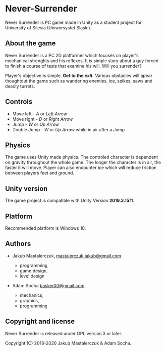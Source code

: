 # Never-Surrender
Never Surrender is PC game made in Unity as a student project for University of Silesia (Uniwersystet Śląski).

## About the game
Never Surrender is a PC 2D platformer which focuses on player's mechanical strenghts and his reflexes. It is simple story about a guy forced to finish a course of tests that examine his will. Will you surrender?

Player's objective is simple. **Get to the _exit._**
Various obstacles will apear thoughtout the game such as wandering enemies, ice, spikes, saws and deadly turrets.

## Controls
* Move left - *A* or *Left Arrow*
* Move right - *D* or *Right Arrow*
* Jump  - *W* or *Up Arrow*
* Double Jump - *W* or *Up Arrow* while in air after a Jump

## Physics
The game uses Unity made physics. The controled character is dependent on gravity throughout the whole game. The longer the character is in air, the faster it will move. Player can also encounter ice which will reduce friction between players feet and ground. 

## Unity version
The game project is compatible with Unity Version **2019.3.15f1**.

## Platform
Recommended platform is Windows 10.

## Authors
- Jakub Mastalerczuk,  <mastalerczuk.jakub@gmail.com>  
  * programming,
  * game design, 
  * level design
 
- Adam Socha <basker00@gmail.com>
  * mechanics, 
  * graphics, 
  * programming

## Copyright and license

Never Surrender is released under GPL version 3 or later.

Copyright (C) 2018-2020 Jakub Mastalerczuk & Adam Socha.
